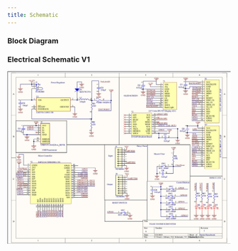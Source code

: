 ```yaml
---
title: Schematic
---
```

### Block Diagram

### Electrical Schematic V1
<img src="https://github.com/KhakiSaturday/KhakiSaturday.github.io/blob/main/Images/314SchematicforWeb.JPG?raw=true">